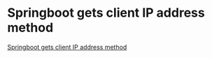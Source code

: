 # Springboot gets client IP address method
[Springboot gets client IP address method](https://aiwithcloud.com/2022/09/16/springboot_gets_client_ip_address_method/)